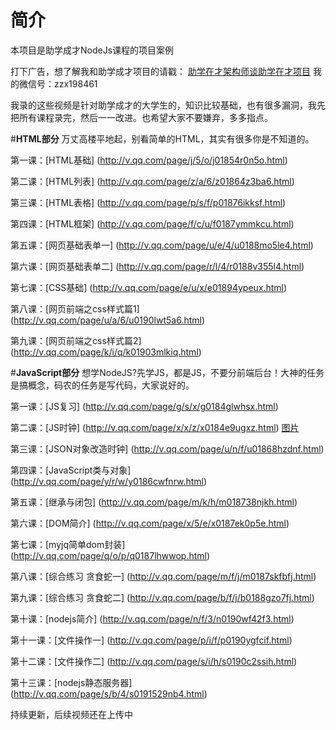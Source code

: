 # 简介
本项目是助学成才NodeJs课程的项目案例

打下广告，想了解我和助学成才项目的请戳： [助学在才架构师谈助学在才项目](http://mp.weixin.qq.com/s?__biz=MzAwNDAzODExOA==&mid=401803962&idx=1&sn=41aff29043e37c9c6b8c7b9d86c1147b&scene=23&srcid=0302ct1BtCHge9ym73iEdlaT#rd)
我的微信号：zzx198461

我录的这些视频是针对助学成才的大学生的，知识比较基础，也有很多漏洞，我先把所有课程录完，然后一一改进。也希望大家不要嫌弃，多多指点。

#**HTML部分**
万丈高楼平地起，别看简单的HTML，其实有很多你是不知道的。

第一课：[HTML基础]
(http://v.qq.com/page/j/5/o/j01854r0n5o.html)

第二课：[HTML列表]
(http://v.qq.com/page/z/a/6/z01864z3ba6.html)

第三课：[HTML表格]
(http://v.qq.com/page/p/s/f/p01876ikksf.html)

第四课：[HTML框架]
(http://v.qq.com/page/f/c/u/f0187ymmkcu.html)

第五课：[网页基础表单一]
(http://v.qq.com/page/u/e/4/u0188mo5le4.html)

第六课：[网页基础表单二]
(http://v.qq.com/page/r/l/4/r0188v355l4.html)

第七课：[CSS基础]
(http://v.qq.com/page/e/u/x/e01894ypeux.html)

第八课：[网页前端之css样式篇1]
(http://v.qq.com/page/u/a/6/u0190lwt5a6.html)

第九课：[网页前端之css样式篇2]
(http://v.qq.com/page/k/i/q/k01903mlkiq.html)


#**JavaScript部分**
想学NodeJS?先学JS，都是JS，不要分前端后台！大神的任务是搞概念，码农的任务是写代码，大家说好的。

第一课：[JS复习]
(http://v.qq.com/page/g/s/x/g0184glwhsx.html)

第二课：[JS时钟]
(http://v.qq.com/page/x/x/z/x0184e9ugxz.html)
[图片](http://pan.baidu.com/share/link?shareid=3817606159&uk=3003626198)

第三课：[JSON对象改造时钟]
(http://v.qq.com/page/u/n/f/u01868hzdnf.html)

第四课：[JavaScript类与对象]
(http://v.qq.com/page/y/r/w/y0186cwfnrw.html)

第五课：[继承与闭包]
(http://v.qq.com/page/m/k/h/m018738njkh.html)

第六课：[DOM简介]
(http://v.qq.com/page/x/5/e/x0187ek0p5e.html)

第七课：[myjq简单dom封装]
(http://v.qq.com/page/q/o/p/q0187lhwwop.html)

第八课：[综合练习 贪食蛇一]
(http://v.qq.com/page/m/f/j/m0187skfbfj.html)

第九课：[综合练习 贪食蛇二]
(http://v.qq.com/page/b/f/j/b0188gzo7fj.html)

第十课：[nodejs简介]
(http://v.qq.com/page/n/f/3/n0190wf42f3.html)

第十一课：[文件操作一]
(http://v.qq.com/page/p/i/f/p0190ygfcif.html)

第十二课：[文件操作二]
(http://v.qq.com/page/s/i/h/s0190c2ssih.html)

第十三课：[nodejs静态服务器]
(http://v.qq.com/page/s/b/4/s0191529nb4.html)

持续更新，后续视频还在上传中

